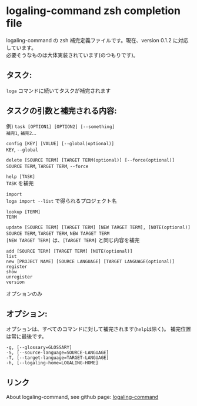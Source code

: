 logaling-command zsh completion file
===========

logaling-command の zsh 補完定義ファイルです。現在、version 0.1.2 に対応しています。  
必要そうなものは大体実装されています(のつもりです)。

## タスク:
`loga` コマンドに続いてタスクが補完されます

## タスクの引数と補完される内容:
例)
`task [OPTION1] [OPTION2] [--something]`  
`補完1`, `補完2`...

`config [KEY] [VALUE] [--global(optional)]`  
`KEY`, `--global`

`delete [SOURCE TERM] [TARGET TERM(optional)] [--force(optional)]`  
`SOURCE TERM`, `TARGET TERM`, `--force`

`help [TASK]`  
`TASK` を補完

`import`  
`loga import --list` で得られるプロジェクト名

`lookup [TERM]`  
`TERM`

`update [SOURCE TERM] [TARGET TERM] [NEW TARGET TERM], [NOTE(optional)]`  
`SOURCE TERM`,  `TARGET TERM`,  `NEW TARGET TERM`  
`[NEW TARGET TERM]` は、`[TARGET TERM]` と同じ内容を補完

    add [SOURCE TERM] [TARGET TERM] [NOTE(optional)]
    list
    new [PROJECT NAME] [SOURCE LANGUAGE] [TARGET LANGUAGE(optional)]
    register
    show
    unregister
    version
オプションのみ


## オプション:
オプションは、すべてのコマンドに対して補完されます(`help`は除く)。
補完位置は常に最後です。

    -g, [--glossary=GLOSSARY]
    -S, [--source-language=SOURCE-LANGUAGE]
    -T, [--target-language=TARGET-LANGUAGE]
    -h, [--logaling-home=LOGALING-HOME]


## リンク
About logaling-command, see github page:
 [logaling-command](https://github.com/logaling/logaling-command)

